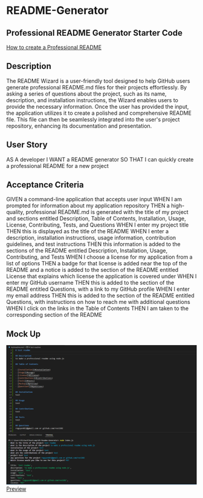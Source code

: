 # README-Generator

## Professional README Generator Starter Code
[How to create a Professional README](https://coding-boot-camp.github.io/full-stack/github/professional-readme-guide)

## Description

The README Wizard is a user-friendly tool designed to help GitHub users generate professional README.md files for their projects effortlessly. By asking a series of questions about the project, such as its name, description, and installation instructions, the Wizard enables users to provide the necessary information. Once the user has provided the input, the application utilizes it to create a polished and comprehensive README file. This file can then be seamlessly integrated into the user's project repository, enhancing its documentation and presentation.

## User Story

AS A developer
I WANT a README generator
SO THAT I can quickly create a professional README for a new project

## Acceptance Criteria

GIVEN a command-line application that accepts user input
WHEN I am prompted for information about my application repository
THEN a high-quality, professional README.md is generated with the title of my project and sections entitled Description, Table of Contents, Installation, Usage, License, Contributing, Tests, and Questions
WHEN I enter my project title
THEN this is displayed as the title of the README
WHEN I enter a description, installation instructions, usage information, contribution guidelines, and test instructions
THEN this information is added to the sections of the README entitled Description, Installation, Usage, Contributing, and Tests
WHEN I choose a license for my application from a list of options
THEN a badge for that license is added near the top of the README and a notice is added to the section of the README entitled License that explains which license the application is covered under
WHEN I enter my GitHub username
THEN this is added to the section of the README entitled Questions, with a link to my GitHub profile
WHEN I enter my email address
THEN this is added to the section of the README entitled Questions, with instructions on how to reach me with additional questions
WHEN I click on the links in the Table of Contents
THEN I am taken to the corresponding section of the README

## Mock Up
![alt text](./utils/assets/readmetest.png)
[Preview](./utils/assets/readme.webm)